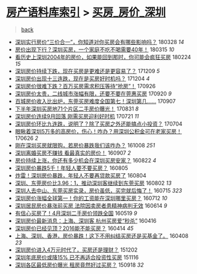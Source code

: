 [房产语料库索引](../../README.md)  > [买房_房价_深圳](买房_房价_深圳.md)
====
> [back](../README.md)

- [深圳实行房价“三价合一”，你知道对你买房会有哪些影响吗？](http://jkwz.applinzi.com/ittc/7085617588036174858.html#%E6%B7%B1%E5%9C%B3%E5%AE%9E%E8%A1%8C%E6%88%BF%E4%BB%B7%E2%80%9C%E4%B8%89%E4%BB%B7%E5%90%88%E4%B8%80%E2%80%9D%EF%BC%8C%E4%BD%A0%E7%9F%A5%E9%81%93%E5%AF%B9%E4%BD%A0%E4%B9%B0%E6%88%BF%E4%BC%9A%E6%9C%89%E5%93%AA%E4%BA%9B%E5%BD%B1%E5%93%8D%E5%90%97%EF%BC%9F) 180328 *14* 
- [房价出现下行？深圳买房，一个家庭不吃不喝需要40年！](http://jkwz.applinzi.com/ittc/7080679564873565191.html#%E6%88%BF%E4%BB%B7%E5%87%BA%E7%8E%B0%E4%B8%8B%E8%A1%8C%EF%BC%9F%E6%B7%B1%E5%9C%B3%E4%B9%B0%E6%88%BF%EF%BC%8C%E4%B8%80%E4%B8%AA%E5%AE%B6%E5%BA%AD%E4%B8%8D%E5%90%83%E4%B8%8D%E5%96%9D%E9%9C%80%E8%A6%8140%E5%B9%B4%EF%BC%81) 180315 *10* 
- [看历史上深圳2004年的房价，如果能回到那时，你可能会疯狂买房](http://jkwz.applinzi.com/ittc/7073591516230845450.html#%E7%9C%8B%E5%8E%86%E5%8F%B2%E4%B8%8A%E6%B7%B1%E5%9C%B32004%E5%B9%B4%E7%9A%84%E6%88%BF%E4%BB%B7%EF%BC%8C%E5%A6%82%E6%9E%9C%E8%83%BD%E5%9B%9E%E5%88%B0%E9%82%A3%E6%97%B6%EF%BC%8C%E4%BD%A0%E5%8F%AF%E8%83%BD%E4%BC%9A%E7%96%AF%E7%8B%82%E4%B9%B0%E6%88%BF) 180224 *15* 
- [深圳房价持续下跌，现在买房是更难还是更容易了？](http://jkwz.applinzi.com/ittc/7045169277471032337.html#%E6%B7%B1%E5%9C%B3%E6%88%BF%E4%BB%B7%E6%8C%81%E7%BB%AD%E4%B8%8B%E8%B7%8C%EF%BC%8C%E7%8E%B0%E5%9C%A8%E4%B9%B0%E6%88%BF%E6%98%AF%E6%9B%B4%E9%9A%BE%E8%BF%98%E6%98%AF%E6%9B%B4%E5%AE%B9%E6%98%93%E4%BA%86%EF%BC%9F) 171209 *5* 
- [深圳房价出现十三连跌，现在是买房好时机吗？](http://jkwz.applinzi.com/ittc/7043311542697722896.html#%E6%B7%B1%E5%9C%B3%E6%88%BF%E4%BB%B7%E5%87%BA%E7%8E%B0%E5%8D%81%E4%B8%89%E8%BF%9E%E8%B7%8C%EF%BC%8C%E7%8E%B0%E5%9C%A8%E6%98%AF%E4%B9%B0%E6%88%BF%E5%A5%BD%E6%97%B6%E6%9C%BA%E5%90%97%EF%BC%9F) 171204 *4* 
- [深圳房价很难下跌？百万买房需求积压等待“抢房”！](http://jkwz.applinzi.com/ittc/7017626442681287696.html#%E6%B7%B1%E5%9C%B3%E6%88%BF%E4%BB%B7%E5%BE%88%E9%9A%BE%E4%B8%8B%E8%B7%8C%EF%BC%9F%E7%99%BE%E4%B8%87%E4%B9%B0%E6%88%BF%E9%9C%80%E6%B1%82%E7%A7%AF%E5%8E%8B%E7%AD%89%E5%BE%85%E2%80%9C%E6%8A%A2%E6%88%BF%E2%80%9D%EF%BC%81) 170926  
- [深圳房价太贵，二线城市涨幅有限，还要不要在莞惠买房](http://jkwz.applinzi.com/ittc/7015393902012662800.html#%E6%B7%B1%E5%9C%B3%E6%88%BF%E4%BB%B7%E5%A4%AA%E8%B4%B5%EF%BC%8C%E4%BA%8C%E7%BA%BF%E5%9F%8E%E5%B8%82%E6%B6%A8%E5%B9%85%E6%9C%89%E9%99%90%EF%BC%8C%E8%BF%98%E8%A6%81%E4%B8%8D%E8%A6%81%E5%9C%A8%E8%8E%9E%E6%83%A0%E4%B9%B0%E6%88%BF) 170920 *9* 
- [百城房价收入比出炉，东莞买房难度全国第七！深圳第几……](http://jkwz.applinzi.com/ittc/7010523030890218512.html#%E7%99%BE%E5%9F%8E%E6%88%BF%E4%BB%B7%E6%94%B6%E5%85%A5%E6%AF%94%E5%87%BA%E7%82%89%EF%BC%8C%E4%B8%9C%E8%8E%9E%E4%B9%B0%E6%88%BF%E9%9A%BE%E5%BA%A6%E5%85%A8%E5%9B%BD%E7%AC%AC%E4%B8%83%EF%BC%81%E6%B7%B1%E5%9C%B3%E7%AC%AC%E5%87%A0%E2%80%A6%E2%80%A6) 170907  
- [下半年深圳买房地71个片区二手房价曝光！](http://jkwz.applinzi.com/ittc/7008001824215532560.html#%E4%B8%8B%E5%8D%8A%E5%B9%B4%E6%B7%B1%E5%9C%B3%E4%B9%B0%E6%88%BF%E5%9C%B071%E4%B8%AA%E7%89%87%E5%8C%BA%E4%BA%8C%E6%89%8B%E6%88%BF%E4%BB%B7%E6%9B%9D%E5%85%89%EF%BC%81) 170831 *8* 
- [深圳房价连续9月回落 刚需买房迎利好时机](http://jkwz.applinzi.com/ittc/6992805499102561296.html#%E6%B7%B1%E5%9C%B3%E6%88%BF%E4%BB%B7%E8%BF%9E%E7%BB%AD9%E6%9C%88%E5%9B%9E%E8%90%BD+%E5%88%9A%E9%9C%80%E4%B9%B0%E6%88%BF%E8%BF%8E%E5%88%A9%E5%A5%BD%E6%97%B6%E6%9C%BA) 170721 *11* 
- [深圳房价环比九连跌，说明了？除了买房之外还能搞点小投资？](http://jkwz.applinzi.com/ittc/6986435497185248261.html#%E6%B7%B1%E5%9C%B3%E6%88%BF%E4%BB%B7%E7%8E%AF%E6%AF%94%E4%B9%9D%E8%BF%9E%E8%B7%8C%EF%BC%8C%E8%AF%B4%E6%98%8E%E4%BA%86%EF%BC%9F%E9%99%A4%E4%BA%86%E4%B9%B0%E6%88%BF%E4%B9%8B%E5%A4%96%E8%BF%98%E8%83%BD%E6%90%9E%E7%82%B9%E5%B0%8F%E6%8A%95%E8%B5%84%EF%BC%9F) 170704  
- [眼瞅着深圳5万多的高房价，伤心！咋办？用深圳公积金可在老家买房！](http://jkwz.applinzi.com/ittc/6983426018382447621.html#%E7%9C%BC%E7%9E%85%E7%9D%80%E6%B7%B1%E5%9C%B35%E4%B8%87%E5%A4%9A%E7%9A%84%E9%AB%98%E6%88%BF%E4%BB%B7%EF%BC%8C%E4%BC%A4%E5%BF%83%EF%BC%81%E5%92%8B%E5%8A%9E%EF%BC%9F%E7%94%A8%E6%B7%B1%E5%9C%B3%E5%85%AC%E7%A7%AF%E9%87%91%E5%8F%AF%E5%9C%A8%E8%80%81%E5%AE%B6%E4%B9%B0%E6%88%BF%EF%BC%81) 170626 *2* 
- [刚在深圳买房就限购，若房价暴跌我们该咋办？](http://jkwz.applinzi.com/ittc/6886678958958969861.html#%E5%88%9A%E5%9C%A8%E6%B7%B1%E5%9C%B3%E4%B9%B0%E6%88%BF%E5%B0%B1%E9%99%90%E8%B4%AD%EF%BC%8C%E8%8B%A5%E6%88%BF%E4%BB%B7%E6%9A%B4%E8%B7%8C%E6%88%91%E4%BB%AC%E8%AF%A5%E5%92%8B%E5%8A%9E%EF%BC%9F) 161008 *251* 
- [深圳离婚买房不赚钱 看最真实的房价！](http://jkwz.applinzi.com/ittc/6875128126346101765.html#%E6%B7%B1%E5%9C%B3%E7%A6%BB%E5%A9%9A%E4%B9%B0%E6%88%BF%E4%B8%8D%E8%B5%9A%E9%92%B1+%E7%9C%8B%E6%9C%80%E7%9C%9F%E5%AE%9E%E7%9A%84%E6%88%BF%E4%BB%B7%EF%BC%81) 160907 *2* 
- [房价持续上涨，你还有多少机会在深圳买房安家？](http://jkwz.applinzi.com/ittc/6869281503414060036.html#%E6%88%BF%E4%BB%B7%E6%8C%81%E7%BB%AD%E4%B8%8A%E6%B6%A8%EF%BC%8C%E4%BD%A0%E8%BF%98%E6%9C%89%E5%A4%9A%E5%B0%91%E6%9C%BA%E4%BC%9A%E5%9C%A8%E6%B7%B1%E5%9C%B3%E4%B9%B0%E6%88%BF%E5%AE%89%E5%AE%B6%EF%BC%9F) 160822 *4* 
- [深圳房价暴跌5千！年轻人要不要买房？](http://jkwz.applinzi.com/ittc/6862838853903320068.html#%E6%B7%B1%E5%9C%B3%E6%88%BF%E4%BB%B7%E6%9A%B4%E8%B7%8C5%E5%8D%83%EF%BC%81%E5%B9%B4%E8%BD%BB%E4%BA%BA%E8%A6%81%E4%B8%8D%E8%A6%81%E4%B9%B0%E6%88%BF%EF%BC%9F) 160805  
- [炸雷！深圳房价暴跌，年轻人不要再贷款买房了](http://jkwz.applinzi.com/ittc/6862441219506045956.html#%E7%82%B8%E9%9B%B7%EF%BC%81%E6%B7%B1%E5%9C%B3%E6%88%BF%E4%BB%B7%E6%9A%B4%E8%B7%8C%EF%BC%8C%E5%B9%B4%E8%BD%BB%E4%BA%BA%E4%B8%8D%E8%A6%81%E5%86%8D%E8%B4%B7%E6%AC%BE%E4%B9%B0%E6%88%BF%E4%BA%86) 160804  
- [深圳、东莞房价比3.96：1，推动深圳客继续到东莞买房](http://jkwz.applinzi.com/ittc/6861700787276874756.html#%E6%B7%B1%E5%9C%B3%E3%80%81%E4%B8%9C%E8%8E%9E%E6%88%BF%E4%BB%B7%E6%AF%943.96%EF%BC%9A1%EF%BC%8C%E6%8E%A8%E5%8A%A8%E6%B7%B1%E5%9C%B3%E5%AE%A2%E7%BB%A7%E7%BB%AD%E5%88%B0%E4%B8%9C%E8%8E%9E%E4%B9%B0%E6%88%BF) 160802 *13* 
- [深圳人去中山、东莞买房实录，房价虽低，买完就后悔了！](http://jkwz.applinzi.com/ittc/6855078059606279172.html#%E6%B7%B1%E5%9C%B3%E4%BA%BA%E5%8E%BB%E4%B8%AD%E5%B1%B1%E3%80%81%E4%B8%9C%E8%8E%9E%E4%B9%B0%E6%88%BF%E5%AE%9E%E5%BD%95%EF%BC%8C%E6%88%BF%E4%BB%B7%E8%99%BD%E4%BD%8E%EF%BC%8C%E4%B9%B0%E5%AE%8C%E5%B0%B1%E5%90%8E%E6%82%94%E4%BA%86%EF%BC%81) 160715 *323* 
- [深圳房价涨幅全球第一！你的工资能在深圳哪里买房？](http://jkwz.applinzi.com/ittc/6854112724275168260.html#%E6%B7%B1%E5%9C%B3%E6%88%BF%E4%BB%B7%E6%B6%A8%E5%B9%85%E5%85%A8%E7%90%83%E7%AC%AC%E4%B8%80%EF%BC%81%E4%BD%A0%E7%9A%84%E5%B7%A5%E8%B5%84%E8%83%BD%E5%9C%A8%E6%B7%B1%E5%9C%B3%E5%93%AA%E9%87%8C%E4%B9%B0%E6%88%BF%EF%BC%9F) 160712 *10* 
- [深圳居民房价暴涨前买房 法院因卖房者患精神病判无效](http://jkwz.applinzi.com/ittc/6843671217101603845.html#%E6%B7%B1%E5%9C%B3%E5%B1%85%E6%B0%91%E6%88%BF%E4%BB%B7%E6%9A%B4%E6%B6%A8%E5%89%8D%E4%B9%B0%E6%88%BF+%E6%B3%95%E9%99%A2%E5%9B%A0%E5%8D%96%E6%88%BF%E8%80%85%E6%82%A3%E7%B2%BE%E7%A5%9E%E7%97%85%E5%88%A4%E6%97%A0%E6%95%88) 160614 *9* 
- [有信心买房了！4月深圳二手房价领跌全国](http://jkwz.applinzi.com/ittc/6833933168855745541.html#%E6%9C%89%E4%BF%A1%E5%BF%83%E4%B9%B0%E6%88%BF%E4%BA%86%EF%BC%814%E6%9C%88%E6%B7%B1%E5%9C%B3%E4%BA%8C%E6%89%8B%E6%88%BF%E4%BB%B7%E9%A2%86%E8%B7%8C%E5%85%A8%E5%9B%BD) 160519 *9* 
- [深圳房价最新消息：上海、深圳客 杭州买房爱“秒杀”](http://jkwz.applinzi.com/ittc/6821592910558397444.html#%E6%B7%B1%E5%9C%B3%E6%88%BF%E4%BB%B7%E6%9C%80%E6%96%B0%E6%B6%88%E6%81%AF%EF%BC%9A%E4%B8%8A%E6%B5%B7%E3%80%81%E6%B7%B1%E5%9C%B3%E5%AE%A2+%E6%9D%AD%E5%B7%9E%E4%B9%B0%E6%88%BF%E7%88%B1%E2%80%9C%E7%A7%92%E6%9D%80%E2%80%9D) 160416  
- [深圳房价已经见顶？2016能不能买房？](http://jkwz.applinzi.com/ittc/6820977085333898244.html#%E6%B7%B1%E5%9C%B3%E6%88%BF%E4%BB%B7%E5%B7%B2%E7%BB%8F%E8%A7%81%E9%A1%B6%EF%BC%9F2016%E8%83%BD%E4%B8%8D%E8%83%BD%E4%B9%B0%E6%88%BF%EF%BC%9F) 160414 *45* 
- [上海、深圳、香港，房价暴跌！这下不用纠结买房还是买基金了。](http://jkwz.applinzi.com/ittc/6818634341542265860.html#%E4%B8%8A%E6%B5%B7%E3%80%81%E6%B7%B1%E5%9C%B3%E3%80%81%E9%A6%99%E6%B8%AF%EF%BC%8C%E6%88%BF%E4%BB%B7%E6%9A%B4%E8%B7%8C%EF%BC%81%E8%BF%99%E4%B8%8B%E4%B8%8D%E7%94%A8%E7%BA%A0%E7%BB%93%E4%B9%B0%E6%88%BF%E8%BF%98%E6%98%AF%E4%B9%B0%E5%9F%BA%E9%87%91%E4%BA%86%E3%80%82) 160408 *23* 
- [深圳房价进入4万元时代了，买房还是理财？](http://jkwz.applinzi.com/ittc/6771268693522908165.html#%E6%B7%B1%E5%9C%B3%E6%88%BF%E4%BB%B7%E8%BF%9B%E5%85%A54%E4%B8%87%E5%85%83%E6%97%B6%E4%BB%A3%E4%BA%86%EF%BC%8C%E4%B9%B0%E6%88%BF%E8%BF%98%E6%98%AF%E7%90%86%E8%B4%A2%EF%BC%9F) 151202  
- [深圳年底房价或降15% 已不再适合投资性买房](http://jkwz.applinzi.com/ittc/6765230895065990149.html#%E6%B7%B1%E5%9C%B3%E5%B9%B4%E5%BA%95%E6%88%BF%E4%BB%B7%E6%88%96%E9%99%8D15%25+%E5%B7%B2%E4%B8%8D%E5%86%8D%E9%80%82%E5%90%88%E6%8A%95%E8%B5%84%E6%80%A7%E4%B9%B0%E6%88%BF) 151116  
- [深圳各区最低房价曝光 租房竟然好过买房？](http://jkwz.applinzi.com/ittc/6743437528092148740.html#%E6%B7%B1%E5%9C%B3%E5%90%84%E5%8C%BA%E6%9C%80%E4%BD%8E%E6%88%BF%E4%BB%B7%E6%9B%9D%E5%85%89+%E7%A7%9F%E6%88%BF%E7%AB%9F%E7%84%B6%E5%A5%BD%E8%BF%87%E4%B9%B0%E6%88%BF%EF%BC%9F) 150918 *32* 
